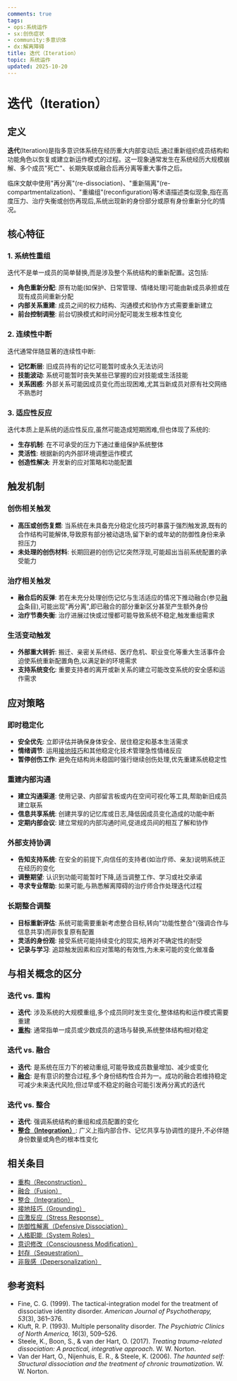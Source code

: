 ```yaml
---
comments: true
tags:
- ops:系统运作
- sx:创伤症状
- community:多意识体
- dx:解离障碍
title: 迭代（Iteration）
topic: 系统运作
updated: 2025-10-20
---
```


# 迭代（Iteration）

## 定义

**迭代**(Iteration)是指多意识体系统在经历重大内部变动后,通过重新组织成员结构和功能角色以恢复或建立新运作模式的过程。这一现象通常发生在系统经历大规模崩解、多个成员"死亡"、长期失联或融合后再分离等重大事件之后。

临床文献中使用"再分离"(re-dissociation)、"重新隔离"(re-compartmentalization)、"重编组"(reconfiguration)等术语描述类似现象,指在高度压力、治疗失衡或创伤再现后,系统出现新的身份部分或原有身份重新分化的情况。

## 核心特征

### 1. 系统性重组

迭代不是单一成员的简单替换,而是涉及整个系统结构的重新配置。这包括:

- **角色重新分配**: 原有功能(如保护、日常管理、情绪处理)可能由新成员承担或在现有成员间重新分配
- **内部关系重建**: 成员之间的权力结构、沟通模式和协作方式需要重新建立
- **前台控制调整**: 前台切换模式和时间分配可能发生根本性变化

### 2. 连续性中断

迭代通常伴随显著的连续性中断:

- **记忆断层**: 旧成员持有的记忆可能暂时或永久无法访问
- **技能波动**: 系统可能暂时丧失某些已掌握的应对技能或生活技能
- **关系困惑**: 外部关系可能因成员变化而出现困难,尤其当新成员对原有社交网络不熟悉时

### 3. 适应性反应

迭代本质上是系统的适应性反应,虽然可能造成短期困难,但也体现了系统的:

- **生存机制**: 在不可承受的压力下通过重组保护系统整体
- **灵活性**: 根据新的内外部环境调整运作模式
- **创造性解决**: 开发新的应对策略和功能配置

## 触发机制

### 创伤相关触发

- **高压或创伤复燃**: 当系统在未具备充分稳定化技巧时暴露于强烈触发源,既有的合作结构可能解体,导致原有部分被动退场,留下新的或年幼的防御性身份来承担压力
- **未处理的创伤材料**: 长期回避的创伤记忆突然浮现,可能超出当前系统配置的承受能力

### 治疗相关触发

- **融合后的反弹**: 若在未充分处理创伤记忆与生活适应的情况下推动融合(参见[融合](Fusion.md)条目),可能出现"再分离",即已融合的部分重新区分甚至产生额外身份
- **治疗节奏失衡**: 治疗进展过快或过慢都可能导致系统不稳定,触发重组需求

### 生活变动触发

- **外部重大转折**: 搬迁、亲密关系终结、医疗危机、职业变化等重大生活事件会迫使系统重新配置角色,以满足新的环境需求
- **支持系统变化**: 重要支持者的离开或新关系的建立可能改变系统的安全感和运作需求

## 应对策略

### 即时稳定化

- **安全优先**: 立即评估并确保身体安全、居住稳定和基本生活需求
- **情绪调节**: 运用[接地技巧](Grounding.md)和其他稳定化技术管理急性情绪反应
- **暂停创伤工作**: 避免在结构尚未稳固时强行继续创伤处理,优先重建系统稳定性

### 重建内部沟通

- **建立沟通渠道**: 使用记录、内部留言板或内在空间可视化等工具,帮助新旧成员建立联系
- **信息共享系统**: 创建共享的记忆库或日志,降低因成员变化造成的功能中断
- **定期内部会议**: 建立常规的内部沟通时间,促进成员间的相互了解和协作

### 外部支持协调

- **告知支持系统**: 在安全的前提下,向信任的支持者(如治疗师、亲友)说明系统正在经历的变化
- **调整期望**: 认识到功能可能暂时下降,适当调整工作、学习或社交承诺
- **寻求专业帮助**: 如果可能,与熟悉解离障碍的治疗师合作处理迭代过程

### 长期整合调整

- **目标重新评估**: 系统可能需要重新考虑整合目标,转向"功能性整合"(强调合作与信息共享)而非恢复原有配置
- **灵活的身份观**: 接受系统可能持续变化的现实,培养对不确定性的耐受
- **记录与学习**: 追踪触发因素和应对策略的有效性,为未来可能的变化做准备

## 与相关概念的区分

### 迭代 vs. 重构

- **迭代**: 涉及系统的大规模重组,多个成员同时发生变化,整体结构和运作模式需要重建
- [**重构**](Reconstruction.md): 通常指单一成员或少数成员的退场与替换,系统整体结构相对稳定

### 迭代 vs. 融合

- **迭代**: 是系统在压力下的被动重组,可能导致成员数量增加、减少或变化
- [**融合**](Fusion.md): 是有意识的整合过程,多个身份结构性合并为一。成功的融合若维持稳定可减少未来迭代风险,但过早或不稳定的融合可能引发再分离式的迭代

### 迭代 vs. 整合

- **迭代**: 强调系统结构的重组和成员配置的变化
- [**整合（Integration）**](Integration.md): 广义上指内部合作、记忆共享与协调性的提升,不必伴随身份数量或角色的根本性变化

## 相关条目

- [重构（Reconstruction）](Reconstruction.md)
- [融合（Fusion）](Fusion.md)
- [整合（Integration）](Integration.md)
- [接地技巧（Grounding）](Grounding.md)
- [应激反应（Stress Response）](Stress-Response.md)
- [防御性解离（Defensive Dissociation）](Defensive-Dissociation.md)
- [人格职能（System Roles）](System-Roles.md)
- [意识修改（Consciousness Modification）](Consciousness-Modification.md)
- [封存（Sequestration）](Sequestration.md)
- [非我感（Depersonalization）](Not-Me-Feeling.md)

## 参考资料

- Fine, C. G. (1999). The tactical-integration model for the treatment of dissociative identity disorder. *American Journal of Psychotherapy, 53*(3), 361–376.
- Kluft, R. P. (1993). Multiple personality disorder. *The Psychiatric Clinics of North America, 16*(3), 509–526.
- Steele, K., Boon, S., & van der Hart, O. (2017). *Treating trauma-related dissociation: A practical, integrative approach*. W. W. Norton.
- Van der Hart, O., Nijenhuis, E. R., & Steele, K. (2006). *The haunted self: Structural dissociation and the treatment of chronic traumatization*. W. W. Norton.